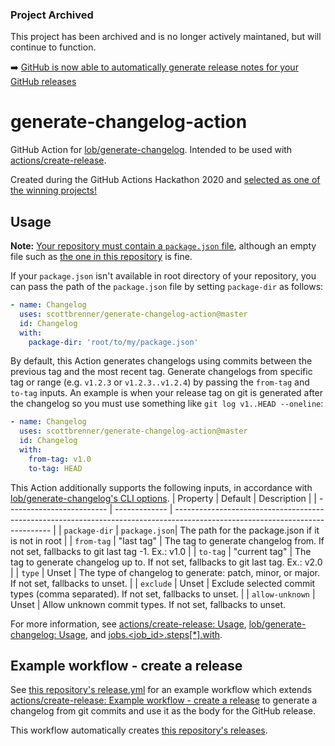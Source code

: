 ### Project Archived
This project has been archived and is no longer actively maintaned, but will continue to function.

➡️ [GitHub is now able to automatically generate release notes for your GitHub releases](https://docs.github.com/en/repositories/releasing-projects-on-github/automatically-generated-release-notes)

# generate-changelog-action

GitHub Action for [lob/generate-changelog](https://github.com/lob/generate-changelog/). Intended to be used with [actions/create-release](https://github.com/actions/create-release).

Created during the GitHub Actions Hackathon 2020 and [selected as one of the winning projects!](https://docs.google.com/spreadsheets/d/1YL6mjJXGt3-75GejQCubsOvWwtYcGaqbJA7msnsh7Tg/edit#gid=0&range=A100:C100)

## Usage

**Note:** [Your repository must contain a `package.json` file](https://github.com/lob/generate-changelog/issues/38#issuecomment-362726723), although an empty file such as [the one in this repository](https://github.com/ScottBrenner/generate-changelog-action/blob/master/package.json) is fine.

If your `package.json` isn't available in root directory of your repository, you can pass the path of the `package.json` file by setting `package-dir` as follows:

```yaml
- name: Changelog
  uses: scottbrenner/generate-changelog-action@master
  id: Changelog
  with:
    package-dir: 'root/to/my/package.json'
```

By default, this Action generates changelogs using commits between the previous tag and the most recent tag. Generate changelogs from specific tag or range (e.g. `v1.2.3` or `v1.2.3..v1.2.4`) by passing the `from-tag` and `to-tag` inputs. An example is when your release tag on git is generated after the changelog so you must use something like `git log v1..HEAD --oneline`:

```yaml
- name: Changelog
  uses: scottbrenner/generate-changelog-action@master
  id: Changelog
  with:
    from-tag: v1.0
    to-tag: HEAD
```

This Action additionally supports the following inputs, in accordance with [lob/generate-changelog's CLI options](https://github.com/lob/generate-changelog/#cli).
| Property                  | Default       | Description                                                                                                                   |
| ------------------------- | ------------- | ----------------------------------------------------------------------------------------------------------------------------- |
| `package-dir`             | `package.json`| The path for the package.json if it is not in root                                                                            |
| `from-tag`                | "last tag"    | The tag to generate changelog from. If not set, fallbacks to git last tag -1. Ex.: v1.0                                       |
| `to-tag`                  | "current tag" | The tag to generate changelog up to. If not set, fallbacks to git last tag.   Ex.: v2.0                                       |
| `type`                    | Unset         | The type of changelog to generate: patch, minor, or major. If not set, fallbacks to unset.                                    |
| `exclude`                 | Unset         | Exclude selected commit types (comma separated). If not set, fallbacks to unset.                                              |
| `allow-unknown`           | Unset         | Allow unknown commit types. If not set, fallbacks to unset.

For more information, see [actions/create-release: Usage](https://github.com/actions/create-release#usage), [lob/generate-changelog: Usage](https://github.com/lob/generate-changelog#usage), and [jobs.<job_id>.steps[*].with](https://docs.github.com/en/actions/reference/workflow-syntax-for-github-actions#jobsjob_idstepswith).


## Example workflow - create a release
See [this repository's release.yml](https://github.com/ScottBrenner/generate-changelog-action/blob/master/.github/workflows/release.yml) for an example workflow which extends [actions/create-release: Example workflow - create a release](https://github.com/actions/create-release#example-workflow---create-a-release) to generate a changelog from git commits and use it as the body for the GitHub release.

This workflow automatically creates [this repository's releases](https://github.com/ScottBrenner/generate-changelog-action/releases).
